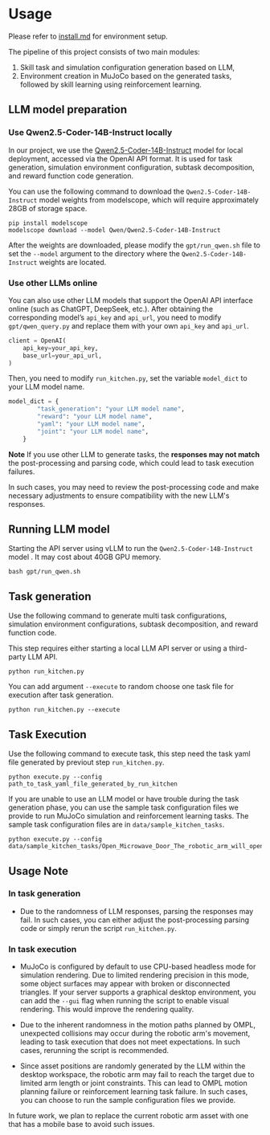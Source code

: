 # Usage
Please refer to [install.md](install.md) for environment setup.

The pipeline of this project consists of two main modules:  
1. Skill task and simulation configuration generation based on LLM,  
2. Environment creation in MuJoCo based on the generated tasks, followed by skill learning using reinforcement learning.

## LLM model preparation

### Use Qwen2.5-Coder-14B-Instruct locally
In our project, we use the [Qwen2.5-Coder-14B-Instruct](https://modelscope.cn/models/Qwen/Qwen2.5-Coder-14B-Instruct/) model for local deployment, accessed via the OpenAI API format. It is used for task generation, simulation environment configuration, subtask decomposition, and reward function code generation.

You can use the following command to download the `Qwen2.5-Coder-14B-Instruct` model weights from modelscope, which will require approximately 28GB of storage space.
```shell
pip install modelscope
modelscope download --model Qwen/Qwen2.5-Coder-14B-Instruct
```

After the weights are downloaded, please modify the `gpt/run_qwen.sh` file to set the `--model` argument to the directory where the `Qwen2.5-Coder-14B-Instruct` weights are located.

### Use other LLMs online
You can also use other LLM models that support the OpenAI API interface online (such as ChatGPT, DeepSeek, etc.). After obtaining the corresponding model’s `api_key` and `api_url`, you need to modify `gpt/qwen_query.py` and replace them with your own `api_key` and `api_url`.

``` python
client = OpenAI(
    api_key=your_api_key,
    base_url=your_api_url, 
)
```

Then, you need to modify `run_kitchen.py`, set the variable `model_dict` to your LLM model name.

``` python
model_dict = {
        "task_generation": "your LLM model name",
        "reward": "your LLM model name",
        "yaml": "your LLM model name",
        "joint": "your LLM model name",
    }
```

**Note** If you use other LLM to generate tasks, the **responses may not match** the post-processing and parsing code, which could lead to task execution failures. 

In such cases, you may need to review the post-processing code and make necessary adjustments to ensure compatibility with the new LLM's responses.

## Running LLM model
Starting the API server using vLLM to run the `Qwen2.5-Coder-14B-Instruct` model . It may cost about 40GB GPU memory.

```
bash gpt/run_qwen.sh
```

## Task generation

Use the following command to generate multi task configurations, simulation environment configurations, subtask decomposition, and reward function code.

This step requires either starting a local LLM API server or using a third-party LLM API.

``` shell
python run_kitchen.py
```

You can add argument `--execute` to random choose one task file for execution after task generation.
``` shell
python run_kitchen.py --execute
```

## Task Execution
Use the following command to execute task, this step need the task yaml file generated by previout step `run_kitchen.py`.

``` shell
python execute.py --config path_to_task_yaml_file_generated_by_run_kitchen
```

If you are unable to use an LLM model or have trouble during the task generation phase, you can use the sample task configuration files we provide to run MuJoCo simulation and reinforcement learning tasks. The sample task configuration files are in `data/sample_kitchen_tasks`.

``` shell
python execute.py --config data/sample_kitchen_tasks/Open_Microwave_Door_The_robotic_arm_will_open_the_microwave_door.yaml
```

## Usage Note

### In task generation

- Due to the randomness of LLM responses, parsing the responses may fail. In such cases, you can either adjust the post-processing parsing code or simply rerun the script `run_kitchen.py`.

### In task execution
- MuJoCo is configured by default to use CPU-based headless mode for simulation rendering. Due to limited rendering precision in this mode, some object surfaces may appear with broken or disconnected triangles. If your server supports a graphical desktop environment, you can add the `--gui` flag when running the script to enable visual rendering. This would improve the rendering quality.

- Due to the inherent randomness in the motion paths planned by OMPL, unexpected collisions may occur during the robotic arm's movement, leading to task execution that does not meet expectations. In such cases, rerunning the script is recommended.

- Since asset positions are randomly generated by the LLM within the desktop workspace, the robotic arm may fail to reach the target due to limited arm length or joint constraints. This can lead to OMPL motion planning failure or reinforcement learning task failure. In such cases, you can choose to run the sample configuration files we provide.

In future work, we plan to replace the current robotic arm asset with one that has a mobile base to avoid such issues.